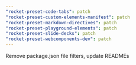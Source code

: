 ```yaml
---
"rocket-preset-code-tabs": patch
"rocket-preset-custom-elements-manifest": patch
"rocket-preset-markdown-directives": patch
"rocket-preset-playground-elements": patch
"rocket-preset-slide-decks": patch
"rocket-preset-webcomponents-dev": patch
---
```


Remove package.json file filters, update READMEs
